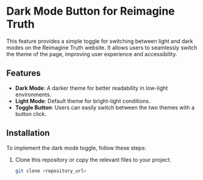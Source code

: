 # Dark Mode Button for Reimagine Truth

This feature provides a simple toggle for switching between light and dark modes on the Reimagine Truth website. It allows users to seamlessly switch the theme of the page, improving user experience and accessibility.

## Features

- **Dark Mode**: A darker theme for better readability in low-light environments.
- **Light Mode**: Default theme for bright-light conditions.
- **Toggle Button**: Users can easily switch between the two themes with a button click.
  
## Installation

To implement the dark mode toggle, follow these steps:

1. Clone this repository or copy the relevant files to your project.
   ```bash
   git clone <repository_url>


